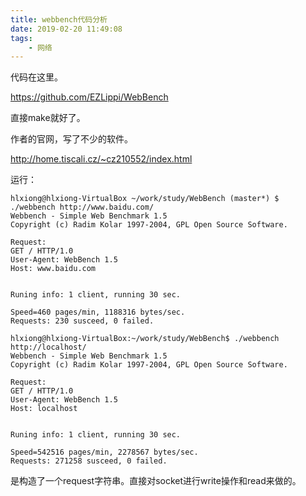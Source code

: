```yaml
---
title: webbench代码分析
date: 2019-02-20 11:49:08
tags:
	- 网络
---
```






代码在这里。

https://github.com/EZLippi/WebBench

直接make就好了。

作者的官网，写了不少的软件。

http://home.tiscali.cz/~cz210552/index.html

运行：

```
hlxiong@hlxiong-VirtualBox ~/work/study/WebBench (master*) $ ./webbench http://www.baidu.com/
Webbench - Simple Web Benchmark 1.5
Copyright (c) Radim Kolar 1997-2004, GPL Open Source Software.

Request:
GET / HTTP/1.0
User-Agent: WebBench 1.5
Host: www.baidu.com


Runing info: 1 client, running 30 sec.

Speed=460 pages/min, 1188316 bytes/sec.
Requests: 230 susceed, 0 failed.
```



```
hlxiong@hlxiong-VirtualBox:~/work/study/WebBench$ ./webbench http://localhost/
Webbench - Simple Web Benchmark 1.5
Copyright (c) Radim Kolar 1997-2004, GPL Open Source Software.

Request:
GET / HTTP/1.0
User-Agent: WebBench 1.5
Host: localhost


Runing info: 1 client, running 30 sec.

Speed=542516 pages/min, 2278567 bytes/sec.
Requests: 271258 susceed, 0 failed.
```



是构造了一个request字符串。直接对socket进行write操作和read来做的。

